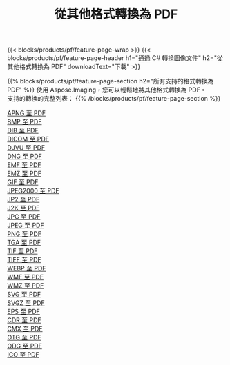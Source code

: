﻿---
title: 從其他格式轉換為 PDF 
weight: 3920
url: /zh-hant/java/conversion/to/pdf 
lang: zh-hant
langdirlevel: 2
locales: zh-hans,ja,it,ru,de,es,fr,nl,id,lt,pl,pt,vi,tr,ko,zh-hant,ar,hi,th,sv,cs,uk,he
description: 使用 Aspose.Imaging，您可以輕鬆地將其他格式轉換為 PDF
---

{{< blocks/products/pf/feature-page-wrap >}}
{{< blocks/products/pf/feature-page-header h1="通過 C# 轉換圖像文件" h2="從其他格式轉換為 PDF" downloadText="下載" >}}


{{% blocks/products/pf/feature-page-section  h2="所有支持的格式轉換為 PDF" %}}
使用 Aspose.Imaging，您可以輕鬆地將其他格式轉換為 PDF。
<br/>
支持的轉換的完整列表：
{{% /blocks/products/pf/feature-page-section %}}
<div class="container-fluid productfamilypage bg-gray">
    <div class="convertypes bg-gray agp-content section">
        <div class="container">
		<div class="row other-converters">
		    <div class='col-md-2 other-converter remove-lp remove-rp'><a href="/imaging/zh-hant/java/conversion/apng-to-pdf" >APNG 至 PDF</a></div>
<div class='col-md-2 other-converter remove-lp remove-rp'><a href="/imaging/zh-hant/java/conversion/bmp-to-pdf" >BMP 至 PDF</a></div>
<div class='col-md-2 other-converter remove-lp remove-rp'><a href="/imaging/zh-hant/java/conversion/dib-to-pdf" >DIB 至 PDF</a></div>
<div class='col-md-2 other-converter remove-lp remove-rp'><a href="/imaging/zh-hant/java/conversion/dicom-to-pdf" >DICOM 至 PDF</a></div>
<div class='col-md-2 other-converter remove-lp remove-rp'><a href="/imaging/zh-hant/java/conversion/djvu-to-pdf" >DJVU 至 PDF</a></div>
<div class='col-md-2 other-converter remove-lp remove-rp'><a href="/imaging/zh-hant/java/conversion/dng-to-pdf" >DNG 至 PDF</a></div>
<div class='col-md-2 other-converter remove-lp remove-rp'><a href="/imaging/zh-hant/java/conversion/emf-to-pdf" >EMF 至 PDF</a></div>
<div class='col-md-2 other-converter remove-lp remove-rp'><a href="/imaging/zh-hant/java/conversion/emz-to-pdf" >EMZ 至 PDF</a></div>
<div class='col-md-2 other-converter remove-lp remove-rp'><a href="/imaging/zh-hant/java/conversion/gif-to-pdf" >GIF 至 PDF</a></div>
<div class='col-md-2 other-converter remove-lp remove-rp'><a href="/imaging/zh-hant/java/conversion/jpeg2000-to-pdf" >JPEG2000 至 PDF</a></div>
<div class='col-md-2 other-converter remove-lp remove-rp'><a href="/imaging/zh-hant/java/conversion/jp2-to-pdf" >JP2 至 PDF</a></div>
<div class='col-md-2 other-converter remove-lp remove-rp'><a href="/imaging/zh-hant/java/conversion/j2k-to-pdf" >J2K 至 PDF</a></div>
<div class='col-md-2 other-converter remove-lp remove-rp'><a href="/imaging/zh-hant/java/conversion/jpg-to-pdf" >JPG 至 PDF</a></div>
<div class='col-md-2 other-converter remove-lp remove-rp'><a href="/imaging/zh-hant/java/conversion/jpeg-to-pdf" >JPEG 至 PDF</a></div>
<div class='col-md-2 other-converter remove-lp remove-rp'><a href="/imaging/zh-hant/java/conversion/png-to-pdf" >PNG 至 PDF</a></div>
<div class='col-md-2 other-converter remove-lp remove-rp'><a href="/imaging/zh-hant/java/conversion/tga-to-pdf" >TGA 至 PDF</a></div>
<div class='col-md-2 other-converter remove-lp remove-rp'><a href="/imaging/zh-hant/java/conversion/tif-to-pdf" >TIF 至 PDF</a></div>
<div class='col-md-2 other-converter remove-lp remove-rp'><a href="/imaging/zh-hant/java/conversion/tiff-to-pdf" >TIFF 至 PDF</a></div>
<div class='col-md-2 other-converter remove-lp remove-rp'><a href="/imaging/zh-hant/java/conversion/webp-to-pdf" >WEBP 至 PDF</a></div>
<div class='col-md-2 other-converter remove-lp remove-rp'><a href="/imaging/zh-hant/java/conversion/wmf-to-pdf" >WMF 至 PDF</a></div>
<div class='col-md-2 other-converter remove-lp remove-rp'><a href="/imaging/zh-hant/java/conversion/wmz-to-pdf" >WMZ 至 PDF</a></div>
<div class='col-md-2 other-converter remove-lp remove-rp'><a href="/imaging/zh-hant/java/conversion/svg-to-pdf" >SVG 至 PDF</a></div>
<div class='col-md-2 other-converter remove-lp remove-rp'><a href="/imaging/zh-hant/java/conversion/svgz-to-pdf" >SVGZ 至 PDF</a></div>
<div class='col-md-2 other-converter remove-lp remove-rp'><a href="/imaging/zh-hant/java/conversion/eps-to-pdf" >EPS 至 PDF</a></div>
<div class='col-md-2 other-converter remove-lp remove-rp'><a href="/imaging/zh-hant/java/conversion/cdr-to-pdf" >CDR 至 PDF</a></div>
<div class='col-md-2 other-converter remove-lp remove-rp'><a href="/imaging/zh-hant/java/conversion/cmx-to-pdf" >CMX 至 PDF</a></div>
<div class='col-md-2 other-converter remove-lp remove-rp'><a href="/imaging/zh-hant/java/conversion/otg-to-pdf" >OTG 至 PDF</a></div>
<div class='col-md-2 other-converter remove-lp remove-rp'><a href="/imaging/zh-hant/java/conversion/odg-to-pdf" >ODG 至 PDF</a></div>
<div class='col-md-2 other-converter remove-lp remove-rp'><a href="/imaging/zh-hant/java/conversion/ico-to-pdf" >ICO 至 PDF</a></div>
                </div>
        </div>
    </div>
</div>
<br/>


